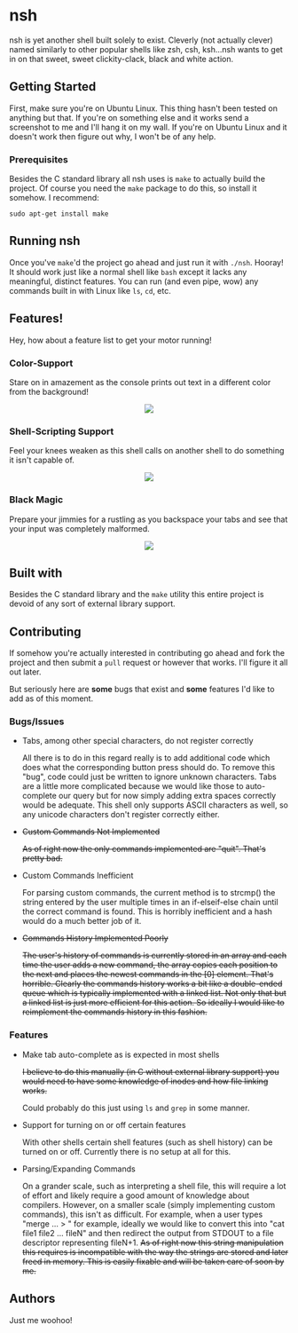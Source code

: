 # nsh
nsh is yet another shell built solely to exist. Cleverly (not actually clever) named similarly to other popular shells like zsh, csh, ksh...nsh wants to get in on that sweet, sweet clickity-clack, black and white action.

## Getting Started
First, make sure you're on Ubuntu Linux. This thing hasn't been tested on anything but that. If you're on something else and it works send a screenshot to me and I'll hang it on my wall. If you're on Ubuntu Linux and it doesn't work then figure out why, I won't be of any help. 

### Prerequisites
Besides the C standard library all nsh uses is `make` to actually build the project. Of course you need the `make` package to do this, so install it somehow. I recommend:
```
sudo apt-get install make
```

## Running nsh
Once you've `make`'d the project go ahead and just run it with `./nsh`. Hooray! It should work just like a normal shell like `bash` except it lacks any meaningful, distinct features. You can run (and even pipe, wow) any commands built in with Linux like `ls`, `cd`, etc.

## Features!
Hey, how about a feature list to get your motor running!

### Color-Support
Stare on in amazement as the console prints out text in a different color from the background!
<p align="center">
  <img src="https://i.imgur.com/Ci1Bn8q.png">
</p>

### Shell-Scripting Support
Feel your knees weaken as this shell calls on another shell to do something it isn't capable of.
<p align="center">
  <img src="https://i.imgur.com/K5Zz240.png">
</p>

### Black Magic
Prepare your jimmies for a rustling as you backspace your tabs and see that your input was completely malformed.
<p align="center">
  <img src="https://i.imgur.com/CJi1Fdu.png">
</p>

## Built with
Besides the C standard library and the `make` utility this entire project is devoid of any sort of external library support. 

## Contributing
If somehow you're actually interested in contributing go ahead and fork the project and then submit a `pull` request or however that works. I'll figure it all out later. 

But seriously here are <b>some</b> bugs that exist and <b>some</b> features I'd like to add as of this moment.

### Bugs/Issues

  <ul>
    <li>
      <p>Tabs, among other special characters, do not register correctly</p>
      <p>All there is to do in this regard really is to add additional code which does what the corresponding button press should do. To remove this "bug", code could just be written to ignore unknown characters. Tabs are a little more complicated because we would like those to auto-complete our query but for now simply adding extra spaces correctly would be adequate. This shell only supports ASCII characters as well, so any unicode characters don't register correctly either. </p>
    </li>
    <li>
      <del><p>Custom Commands Not Implemented</p>
        <p>As of right now the only commands implemented are "quit". That's pretty bad.</p></del>
  </li>
    <li>
      <p>Custom Commands Inefficient</p>
      <p>For parsing custom commands, the current method is to strcmp() the string entered by the user multiple times in an if-elseif-else chain until the correct command is found. This is horribly inefficient and a hash would do a much better job of it.</p>
    </li>
    <li>
      <del><p>Commands History Implemented Poorly</p>
      <p>The user's history of commands is currently stored in an array and each time the user adds a new command, the array copies each position to the next and places the newest commands in the [0] element. That's horrible. Clearly the commands history works a bit like a double-ended queue which is typically implemented with a linked list. Not only that but a linked list is just more efficient for this action. So ideally I would like to reimplement the commands history in this fashion.</p></del>
    </li>
  </ul>

### Features

  <ul>
    <li>
      <p>Make tab auto-complete as is expected in most shells</p>
      <del><p>I believe to do this manually (in C without external library support) you would need to have some knowledge of inodes and how file linking works.</p></del>
      <p>Could probably do this just using <code>ls</code> and <code>grep</code> in some manner.</p>
    </li>
    <li>
      <p>Support for turning on or off certain features</p>
      <p>With other shells certain shell features (such as shell history) can be turned on or off. Currently there is no setup at all for this.</p>
    </li>
    <li>
      <p>Parsing/Expanding Commands</p>
      <p>On a grander scale, such as interpreting a shell file, this will require a lot of effort and likely require a good amount of knowledge about compilers. However, on a smaller scale (simply implementing custom commands), this isn't as difficult. For example, when a user types "merge <file1> <file2> ... <fileN> > <fileN+1>" for example, ideally we would like to convert this into "cat file1 file2 ... fileN" and then redirect the output from STDOUT to a file descriptor representing fileN+1. <del>As of right now this string manipulation this requires is incompatible with the way the strings are stored and later freed in memory. This is easily fixable and will be taken care of soon by me.</del></p>
    </li>
  </ul>

##  Authors
Just me woohoo!
